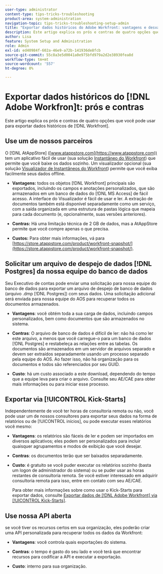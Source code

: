 ```yaml
---
user-type: administrator
content-type: tips-tricks-troubleshooting
product-area: system-administration
navigation-topic: tips-tricks-troubleshooting-setup-admin
title: "Exportar dados históricos do Adobe Workfront: vantagens e desvantagens"
description: Este artigo explica os prós e contras de quatro opções que você pode usar para exportar dados históricos do Workfront.
author: Lisa
feature: System Setup and Administration
role: Admin
exl-id: ed40984f-602a-46e9-a72b-141936de8fcb
source-git-commit: 55c8a3e5d0041a0e975bfd979a2d2e38930fea8d
workflow-type: tm+mt
source-wordcount: '557'
ht-degree: 0%

---
```


# Exportar dados históricos do [!DNL Adobe Workfron]t: prós e contras

Este artigo explica os prós e contras de quatro opções que você pode usar para exportar dados históricos de [!DNL Workfront].

## Use um de nossos parceiros

O [!DNL AtAppStore] ([www.atappstore.com](https://www.atappstore.com)) tem um aplicativo fácil de usar (sua solução [Instantâneo do Workfront](https://store.atappstore.com/product/workfront-snapshot/)) que permite que você baixe os dados sozinho. Um visualizador opcional (sua solução [Visualizador de Instantâneos do Workfront](https://store.atappstore.com/product/workfront-snapshot-viewer/)) permite que você exiba facilmente seus dados offline.

* **Vantagens:** todos os objetos [!DNL Workfront] principais são exportados, incluindo os campos e anotações personalizados, que são armazenados em um banco de dados do [!DNL MS Access] de fácil acesso. A interface do Visualizador é fácil de usar e ler. A extração de documentos também está disponível separadamente como um serviço, com a saída organizada em uma estrutura de pastas lógica que mapeia para cada documento (e, opcionalmente, suas versões anteriores).

* **Contras:** Há uma limitação técnica de 2 GB de dados, mas a AtAppStore permite que você compre apenas o que precisa.

* **Custos:** Para obter mais informações, vá para [https://store.atappstore.com/product/workfront-snapshot/](https://store.atappstore.com/product/workfront-snapshot/).

## Solicitar um arquivo de despejo de dados [!DNL Postgres] da nossa equipe do banco de dados

Seu Executivo de contas pode enviar uma solicitação para nossa equipe do banco de dados para exportar um arquivo de despejo de banco de dados (arquivo .dmp [!DNL Postgres]) com seus dados. Uma solicitação adicional será enviada para nossa equipe do AOS para recuperar todos os documentos armazenados.

* **Vantagens**: você obtém toda a sua carga de dados, incluindo campos personalizados, bem como documentos que são armazenados no sistema.

* **Contras**: O arquivo de banco de dados é difícil de ler: não há como ler este arquivo, a menos que você carregue-o para um banco de dados [!DNL Postgres] e restabeleça as relações entre as tabelas. Os documentos são armazenados em um servidor de arquivos separado e devem ser extraídos separadamente usando um processo separado pela equipe do AOS. Ao fazer isso, não há organização para os documentos e todos são referenciados por seu GUID.

* **Custo**: há um custo associado a este download, dependendo do tempo que a equipe leva para criar o arquivo. Consulte seu AE/CAE para obter mais informações ou para iniciar esse processo.

## Exportar via [!UICONTROL Kick-Starts]

Independentemente de você ter horas de consultoria remota ou não, você pode usar um de nossos consultores para exportar seus dados na forma de relatórios ou de [!UICONTROL inícios], ou pode executar esses relatórios você mesmo:

* **Vantagens**: os relatórios são fáceis de ler e podem ser importados em diversos aplicativos; eles podem ser personalizados para incluir quaisquer agrupamentos e modos de exibição que você desejar.

* **Contras**: os documentos terão que ser baixados separadamente.

* **Custo**: é gratuito se você puder executar os relatórios sozinho (basta um logon de administrador do sistema) ou se puder usar as horas restantes de consultoria remota. Se você estiver interessado em adquirir consultoria remota para isso, entre em contato com seu AE/CAE.

  Para obter mais informações sobre como usar o Kick-Starts para exportar dados, consulte [Exportar dados de [!DNL Adobe Workfront] via [!UICONTROL Kick-Starts]](../../administration-and-setup/manage-workfront/using-kick-starts/export-data-from-wf-via-kick-starts.md).

## Use nossa API aberta

se você tiver os recursos certos em sua organização, eles poderão criar uma API personalizada para recuperar todos os dados da Workfront:

* **Vantagens**: você controla quais exportações do sistema.

* **Contras**: o tempo é gasto do seu lado e você terá que encontrar recursos para codificar a API e executar a exportação.

* **Custo**: interno para sua organização.
